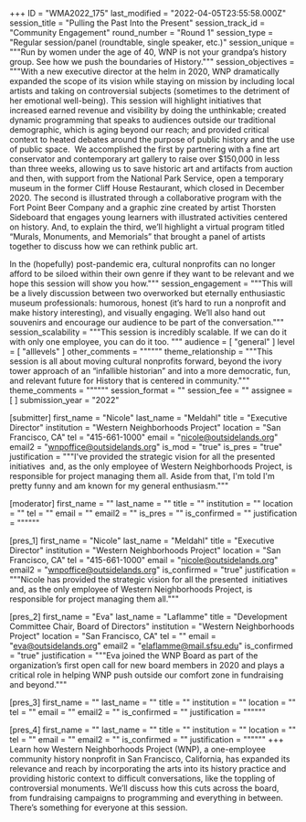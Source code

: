 +++
ID = "WMA2022_175"
last_modified = "2022-04-05T23:55:58.000Z"
session_title = "Pulling the Past Into the Present"
session_track_id = "Community Engagement"
round_number = "Round 1"
session_type = "Regular session/panel (roundtable, single speaker, etc.)"
session_unique = """Run by women under the age of 40, WNP is not your grandpa’s history group. See how we push the boundaries of History."""
session_objectives = """With a new executive director at the helm in 2020, WNP dramatically expanded the scope of its vision while staying on mission by including local artists and taking on controversial subjects (sometimes to the detriment of her emotional well-being). This session will highlight initiatives that increased earned revenue and visibility by doing the unthinkable; created dynamic programming that speaks to audiences outside our traditional demographic, which is aging beyond our reach; and provided critical context to heated debates around the purpose of public history and the use of public space. 
We accomplished the first by partnering with a fine art conservator and contemporary art gallery to raise over $150,000 in less than three weeks, allowing us to save historic art and artifacts from auction and then, with support from the National Park Service, open a temporary museum in the former Cliff House Restaurant, which closed in December 2020. The second is illustrated through a collaborative program with the Fort Point Beer Company and a graphic zine created by artist Thorsten Sideboard that engages young learners with illustrated activities centered on history. And, to explain the third, we’ll highlight a virtual program titled “Murals, Monuments, and Memorials” that brought a panel of artists together to discuss how we can rethink public art. 

In the (hopefully) post-pandemic era, cultural nonprofits can no longer afford to be siloed within their own genre if they want to be relevant and we hope this session will show you how."""
session_engagement = """This will be a lively discussion between two overworked but eternally enthusiastic museum professionals: humorous, honest (it’s hard to run a nonprofit and make history interesting), and visually engaging. We’ll also hand out souvenirs and encourage our audience to be part of the conversation."""
session_scalability = """This session is incredibly scalable. If we can do it with only one employee, you can do it too.
"""
audience = [ "general" ]
level = [ "alllevels" ]
other_comments = """"""
theme_relationship = """This session is all about moving cultural nonprofits forward, beyond the ivory tower approach of an “infallible historian” and into a more democratic, fun, and relevant future for History that is centered in community."""
theme_comments = """"""
session_format = ""
session_fee = ""
assignee = [  ]
submission_year = "2022"

[submitter]
first_name = "Nicole"
last_name = "Meldahl"
title = "Executive Director"
institution = "Western Neighborhoods Project"
location = "San Francisco, CA"
tel = "415-661-1000"
email = "nicole@outsidelands.org"
email2 = "wnpoffice@outsidelands.org"
is_mod = "true"
is_pres = "true"
justification = """I've provided the strategic vision for all the presented  initiatives  and, as the only employee of Western Neighborhoods Project, is responsible for project managing them all. Aside from that, I'm told I'm pretty funny and am known for my general enthusiasm."""

[moderator]
first_name = ""
last_name = ""
title = ""
institution = ""
location = ""
tel = ""
email = ""
email2 = ""
is_pres = ""
is_confirmed = ""
justification = """"""

[pres_1]
first_name = "Nicole"
last_name = "Meldahl"
title = "Executive Director"
institution = "Western Neighborhoods Project"
location = "San Francisco, CA"
tel = "415-661-1000"
email = "nicole@outsidelands.org"
email2 = "wnpoffice@outsidelands.org"
is_confirmed = "true"
justification = """Nicole has provided the strategic vision for all the presented  initiatives  and, as the only employee of Western Neighborhoods Project, is responsible for project managing them all."""

[pres_2]
first_name = "Eva"
last_name = "Laflamme"
title = "Development Committee Chair, Board of Directors"
institution = "Western Neighborhoods Project"
location = "San Francisco, CA"
tel = ""
email = "eva@outsidelands.org"
email2 = "elaflamme@mail.sfsu.edu"
is_confirmed = "true"
justification = """Eva joined the WNP Board as part of the organization’s first open call for new board members in 2020 and plays a critical role in helping WNP push outside our comfort zone in fundraising and beyond."""

[pres_3]
first_name = ""
last_name = ""
title = ""
institution = ""
location = ""
tel = ""
email = ""
email2 = ""
is_confirmed = ""
justification = """"""

[pres_4]
first_name = ""
last_name = ""
title = ""
institution = ""
location = ""
tel = ""
email = ""
email2 = ""
is_confirmed = ""
justification = """"""
+++
Learn how Western Neighborhoods Project (WNP), a one-employee community history nonprofit in San Francisco, California, has expanded its relevance and reach by incorporating the arts into its history practice and providing historic context to difficult conversations, like the toppling of controversial monuments. We’ll discuss how this cuts across the board, from fundraising campaigns to programming and everything in between. There’s something for everyone at this session.
